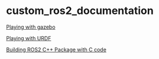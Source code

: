 # custom_ros2_documentation



[Playing with gazebo](Playing_with_gazebo.md)

[Playing with URDF](Playing_with_URDF.md)

[Building ROS2 C++ Package with C code](Building-ROS2-C++-Package-with-C-code.md)
